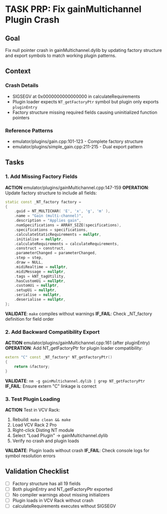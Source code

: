 # TASK PRP: Fix gainMultichannel Plugin Crash

## Goal
Fix null pointer crash in gainMultichannel.dylib by updating factory structure and export symbols to match working plugin patterns.

## Context

### Crash Details
- SIGSEGV at 0x0000000000000000 in calculateRequirements
- Plugin loader expects `NT_getFactoryPtr` symbol but plugin only exports `pluginEntry`
- Factory structure missing required fields causing uninitialized function pointers

### Reference Patterns
- emulator/plugins/gain.cpp:101-123 - Complete factory structure
- emulator/plugins/simple_gain.cpp:211-215 - Dual export pattern

## Tasks

### 1. Add Missing Factory Fields
**ACTION** emulator/plugins/gainMultichannel.cpp:147-159
**OPERATION**: Update factory structure to include all fields:
```cpp
static const _NT_factory factory = 
{
    .guid = NT_MULTICHAR( 'E', 'x', 'g', 'm' ),
    .name = "Gain (multi-channel)",
    .description = "Applies gain",
    .numSpecifications = ARRAY_SIZE(specifications),
    .specifications = specifications,
    .calculateStaticRequirements = nullptr,
    .initialise = nullptr,
    .calculateRequirements = calculateRequirements,
    .construct = construct,
    .parameterChanged = parameterChanged,
    .step = step,
    .draw = NULL,
    .midiRealtime = nullptr,
    .midiMessage = nullptr,
    .tags = kNT_tagUtility,
    .hasCustomUi = nullptr,
    .customUi = nullptr,
    .setupUi = nullptr,
    .serialise = nullptr,
    .deserialise = nullptr,
};
```
**VALIDATE**: `make` compiles without warnings
**IF_FAIL**: Check _NT_factory definition for field order

### 2. Add Backward Compatibility Export
**ACTION** emulator/plugins/gainMultichannel.cpp:161 (after pluginEntry)
**OPERATION**: Add NT_getFactoryPtr for plugin loader compatibility:
```cpp
extern "C" const _NT_factory* NT_getFactoryPtr()
{
    return &factory;
}
```
**VALIDATE**: `nm -g gainMultichannel.dylib | grep NT_getFactoryPtr`
**IF_FAIL**: Ensure extern "C" linkage is correct

### 3. Test Plugin Loading
**ACTION** Test in VCV Rack:
1. Rebuild: `make clean && make`
2. Load VCV Rack 2 Pro
3. Right-click Disting NT module
4. Select "Load Plugin" → gainMultichannel.dylib
5. Verify no crash and plugin loads

**VALIDATE**: Plugin loads without crash
**IF_FAIL**: Check console logs for symbol resolution errors

## Validation Checklist
- [ ] Factory structure has all 19 fields
- [ ] Both pluginEntry and NT_getFactoryPtr exported
- [ ] No compiler warnings about missing initializers
- [ ] Plugin loads in VCV Rack without crash
- [ ] calculateRequirements executes without SIGSEGV